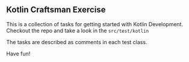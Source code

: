 ## Kotlin Craftsman Exercise

This is a collection of tasks for getting started with Kotlin Development.
Checkout the repo and take a look in the `src/test/kotlin`

The tasks are described as comments in each test class.

Have fun!